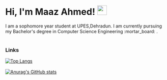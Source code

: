 <h1> Hi, I'm Maaz Ahmed! <img src="https://raw.githubusercontent.com/MartinHeinz/MartinHeinz/master/wave.gif" width="30px"></h1>
I am a sophomore year student at UPES,Dehradun. I am currently pursuing my Bachelor's degree in Computer Science Engineering :mortar_board: .
<br>
<br>
<h3>Links</h3>


[![Top Langs](https://github-readme-stats.vercel.app/api/top-langs/?username=Maaz-Code&layout=compact&theme=dark)](https://github.com/anuraghazra/github-readme-stats)
<br>
<br>
[![Anurag's GitHub stats](https://github-readme-stats.vercel.app/api?username=Maaz-Code&show_icons=true&theme=dark)](https://github.com/anuraghazra/github-readme-stats)
